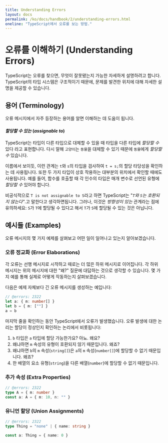 ```yaml
---
title: Understanding Errors
layout: docs
permalink: /ko/docs/handbook/2/understanding-errors.html
oneline: "TypeScript에서 오류를 보는 방법."
---
```


# 오류를 이해하기 (Understanding Errors)

TypeScript는 오류를 찾으면, 무엇이 잘못됐는지 가능한 자세하게 설명하려고 합니다.
TypeScript의 타입 시스템은 구조적이기 때문에, 문제를 발견한 위치에 대해 자세한 설명을 제공할 수 있습니다.

## 용어 (Terminology)

오류 메시지에서 자주 등장하는 용어를 알면 이해하는 데 도움이 됩니다.

#### _할당할 수 있는_ (_assignable to_)

TypeScript는 타입이 다른 타입으로 대체할 수 있을 때 타입을 다른 타입에 _할당할 수_ 있다 라고 표현합니다.
다시 말해 `고양이`는 `동물`을 대체할 수 있기 때문에 `동물`에게 _할당할 수_ 있습니다.

이름에서 보이듯, 이런 관계는 `t`와 `s`의 타입을 검사하여 `t = s;`의 할당 타당성을 확인하는 데 사용됩니다.
또한 두 가지 타입이 상호 작용하는 대부분의 위치에서 확인할 때에도 사용됩니다.
예를 들어, 함수를 호출할 때 각 인수의 타입은 매개 변수로 선언된 유형에 _할당할 수_ 있어야 합니다.

비공식적으로 `T is not assignable to S`라고 하면 TypeScript는 "_`T`와 `S`는 호환되지 않는다"_.고 말한다고 생각하면됩니다.
그러나, 이것은 _방향성이 있는_ 관계라는 점에 유의하세요: `S`가 `T`에 할당될 수 있다고 해서 `T`가 `S`에 할당될 수 있는 것은 아닙니다.

## 예시들 (Examples)

오류 메시지의 몇 가지 예제를 살펴보고 어떤 일이 일어나고 있는지 알아보겠습니다.

### 오류 정교화 (Error Elaborations)

각 오류는 선행 메시지로 시작하고 때로는 더 많은 하위 메시지로 이어집니다.
각 하위 메시지는 위의 메시지에 대한 "왜?" 질문에 대답하는 것으로 생각할 수 있습니다.
몇 가지 예를 통해 실제로 어떻게 작동하는지 살펴보겠습니다.

다음은 예제 자체보다 긴 오류 메시지를 생성하는 예입니다:

```ts twoslash
// @errors: 2322
let a: { m: number[] }
let b = { m: [""] }
a = b
```

마지막 줄을 확인하는 동안 TypeScript에서 오류가 발생했습니다.
오류 발생에 대한 논리는 할당이 정상인지 확인하는 논리에서 비롯됩니다:

1. `b` 타입은 `a` 타입에 할당 가능한가요? 아뇨. 왜요?
2. 왜냐하면 `m` 속성의 유형이 호환되지 않기 때문입니다. 왜죠?
3. 왜냐하면 `b`의 `m` 속성(`string[]`)은 `a`의 `m` 속성(`number[]`)에 할당할 수 없기 때문입니다. 왜죠?
4. 한 배열의 요소 유형(`string`)을 다른 배열(`number`)에 할당할 수 없기 때문입니다.

### 추가 속성 (Extra Properties)

```ts twoslash
// @errors: 2322
type A = { m: number }
const a: A = { m: 10, n: "" }
```

### 유니언 할당 (Union Assignments)

```ts twoslash
// @errors: 2322
type Thing = "none" | { name: string }

const a: Thing = { name: 0 }
```
